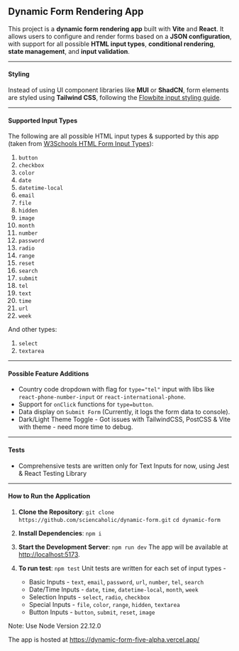 **Dynamic Form Rendering App**
---

This project is a **dynamic form rendering app** built with **Vite** and **React**. It allows users to configure and render forms based on a **JSON configuration**, with support for all possible **HTML input types**, **conditional rendering**, **state management**, and **input validation**.

---

#### **Styling**

Instead of using UI component libraries like **MUI** or **ShadCN**, form elements are styled using **Tailwind CSS**, following the [Flowbite input styling guide](https://flowbite.com/docs/forms/input-field/).

---

#### **Supported Input Types**

The following are all possible HTML input types & supported by this app (taken from [W3Schools HTML Form Input Types](https://www.w3schools.com/html/html_form_input_types.asp)):

1. `button`
1. `checkbox`
1. `color`
1. `date`
1. `datetime-local`
1. `email`
1. `file`
1. `hidden`
1. `image`
1. `month`
1. `number`
1. `password`
1. `radio`
1. `range`
1. `reset`
1. `search`
1. `submit`
1. `tel`
1. `text`
1. `time`
1. `url`
1. `week`

And other types:
1. `select`
1. `textarea`

---

#### **Possible Feature Additions**

- Country code dropdown with flag for `type="tel"` input with libs like `react-phone-number-input` or `react-international-phone`.
- Support for `onClick` functions for `type=button`.
- Data display on `Submit Form` (Currently, it logs the form data to console).
- Dark/Light Theme Toggle - Got issues with TailwindCSS, PostCSS & Vite with theme - need more time to debug.

---

#### **Tests**

- Comprehensive tests are written only for Text Inputs for now, using Jest & React Testing Library

---

#### **How to Run the Application**

1. **Clone the Repository**:
  `git clone https://github.com/sciencaholic/dynamic-form.git`
  `cd dynamic-form`

2. **Install Dependencies**:
  `npm i`

3. **Start the Development Server**:
  `npm run dev`
  The app will be available at <http://localhost:5173>.

4. **To run test**:
  `npm test`
  Unit tests are written for each set of input types - 
      * Basic Inputs - `text`, `email`, `password`, `url`, `number`, `tel`, `search`
      * Date/Time Inputs - `date`, `time`, `datetime-local`, `month`, `week`
      * Selection Inputs - `select`, `radio`, `checkbox`
      * Special Inputs - `file`, `color`, `range`, `hidden`, `textarea`
      * Button Inputs - `button`, `submit`, `reset`, `image`

Note: Use Node Version 22.12.0

The app is hosted at https://dynamic-form-five-alpha.vercel.app/